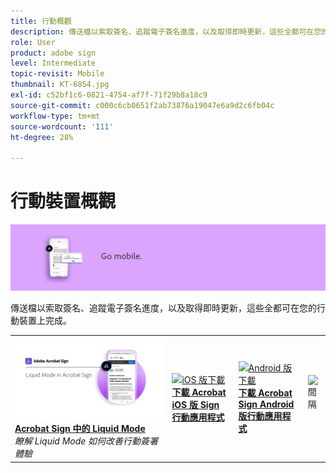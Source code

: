 ```yaml
---
title: 行動概觀
description: 傳送檔以索取簽名、追蹤電子簽名進度，以及取得即時更新，這些全都可在您的行動裝置上完成
role: User
product: adobe sign
level: Intermediate
topic-revisit: Mobile
thumbnail: KT-6854.jpg
exl-id: c52bf1c6-0821-4754-af7f-71f29b8a18c9
source-git-commit: c000c6cb0651f2ab73876a19047e6a9d2c6fb04c
workflow-type: tm+mt
source-wordcount: '111'
ht-degree: 28%

---
```


# 行動裝置概觀

![Sign 行動影像](../assets/Hero-Mobile.png)

傳送檔以索取簽名、追蹤電子簽名進度，以及取得即時更新，這些全都可在您的行動裝置上完成。

<table style="table-layout:fixed">
<tr>
  <td>
    <a href="liquidmode.md">
      <img alt="Acrobat Sign 中的 Liquid Mode" src="assets/liquidmode.png" />
    </a>
    <div>
    <a href="liquidmode.md"><strong>Acrobat Sign 中的 Liquid Mode</strong></a>
    </div>
    <em>瞭解 Liquid Mode 如何改善行動簽署體驗</em>
    <br>
  </td>
  <td>
    <a href="https://itunes.apple.com/tw/app/adobe-sign/id481082197?mt=8" target="_blank">
      <img alt="iOS 版下載" src="assets/Mobile_iOS.png" />
    </a>
    <div>
    <a href="https://itunes.apple.com/us/app/adobe-sign/id481082197?mt=8" target="_blank"><strong>下載 Acrobat iOS 版 Sign 行動應用程式</strong></a>
    <br>
  </td>
  <td>
    <a href="https://play.google.com/store/apps/details?id=com.adobe.echosign&amp;hl=zh_TW" target="_blank">
      <img alt="Android 版下載" src="assets/Mobile_Android.png" />
    </a>
    <div>
    <a href="https://play.google.com/store/apps/details?id=com.adobe.echosign&amp;hl=en" target="_blank"><strong>下載 Acrobat Sign Android 版行動應用程式</strong></a>
    <br>
  </td>
  <td>
    <img alt="間隔" src="../assets/Whitespacer.png" />
    <div>
    <br>
  </td>
</tr>
</table>
